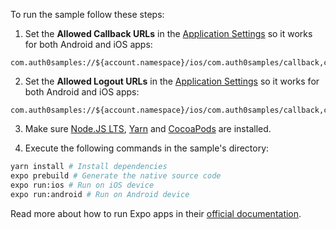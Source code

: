To run the sample follow these steps:

1) Set the **Allowed Callback URLs** in the <a href="${manage_url}/#/applications/${account.clientId}/settings" target="_blank" rel="noreferrer">Application Settings</a> so it works for both Android and iOS apps:
```text
com.auth0samples://${account.namespace}/ios/com.auth0samples/callback,com.auth0samples://${account.namespace}/android/com.auth0samples/callback
```

2) Set the **Allowed Logout URLs** in the <a href="${manage_url}/#/applications/${account.clientId}/settings" target="_blank" rel="noreferrer">Application Settings</a> so it works for both Android and iOS apps:
```text
com.auth0samples://${account.namespace}/ios/com.auth0samples/callback,com.auth0samples://${account.namespace}/android/com.auth0samples/callback
```

3) Make sure <a href="https://nodejs.org/en/download/" target="_blank" rel="noreferrer">Node.JS LTS</a>, <a href="https://yarnpkg.com/lang/en/docs/install/" target="_blank" rel="noreferrer">Yarn</a> and <a href="http://guides.cocoapods.org/using/getting-started.html" target="_blank" rel="noreferrer">CocoaPods</a> are installed. 

4) Execute the following commands in the sample's directory:

```bash
yarn install # Install dependencies
expo prebuild # Generate the native source code
expo run:ios # Run on iOS device
expo run:android # Run on Android device
```

Read more about how to run Expo apps in their <a href="https://docs.expo.dev/workflow/expo-cli/#compiling" target="_blank" rel="noreferrer">official documentation</a>.